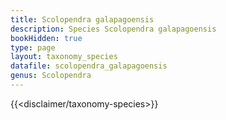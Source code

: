 ```yaml
---
title: Scolopendra galapagoensis
description: Species Scolopendra galapagoensis
bookHidden: true
type: page
layout: taxonomy_species
datafile: scolopendra_galapagoensis
genus: Scolopendra
---
```


{{<disclaimer/taxonomy-species>}}